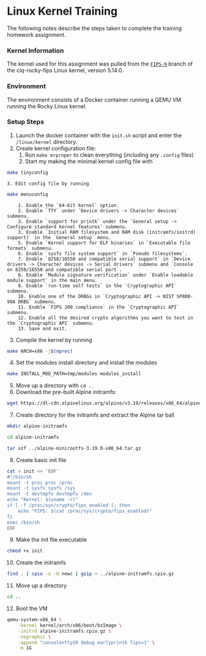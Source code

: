 # Linux Kernel Training
The following notes describe the steps taken to complete the training homework assignment. 

### Kernel Information
The kernel used for this assignment was pulled from the [`FIPS-9`](https://github.com/ciq-rocky-fips/kernel/tree/FIPS-9) branch of the ciq-rocky-fips Linux kernel, version 5.14.0.

### Environment
The environment consists of a Docker container running a QEMU VM running the Rocky Linux kernel.

### Setup Steps
1. Launch the docker container with the `init.sh` script and enter the `/linux/kernel` directory.
2. Create kernel configuration file:
    1. Run `make mrproper` to clean everything (including any `.config` files)
    2. Start my making the minimal kernel config file with
```bash
make tinyconfig
```
    3. Edit config file by running
```bash
make menuconfig
```
        1. Enable the `64-bit kernel` option.
        2. Enable `TTY` under `Device drivers -> Character devices` submenu.
        3. Enable `support for printk` under the `General setup -> Configure standard kernel features` submenu.
        3. Enable `Initial RAM filesystem and RAM disk (initramfs/initrd) support)` in the `General setup` menu.
        5. Enable `Kernel support for ELF binaries` in `Executable file formats` submenu.
        6. Enable `sysfs file system support` in `Pseudo filesystems`.
        7. Enable `8250/16550 and compatible serial support` in `Device drivers -> Character devices -> Serial drivers` submenu and `Console on 8250/16550 and compatible serial port`.
        8. Enable `Module signature verification` under `Enable loadable module support` in the main menu.
        9. Enable `run-time self tests` in the `Cryptographic API` submenu. 
        10. Enable one of the DRBGs in `Cryptographic API -> NIST SP800-90A DRBG` submenu.
        11. Enable `FIPS 200 compliance` in the `Cryptographic API` submenu.
        12. Enable all the desired crypto algorithms you want to test in the `Cryptographic API` submenu.
        13. Save and exit.
3. Compile the kernel by running 
```bash
make ARCH=x86 -j$(nproc)
```
4. Set the modules install directory and install the modules
```bash
make INSTALL_MOD_PATH=tmp/modules modules_install
```
5. Move up a directory with `cd ..`
6. Download the pre-built Alpine initramfs:
```bash
wget https://dl-cdn.alpinelinux.org/alpine/v3.19/releases/x86_64/alpine-minirootfs-3.19.0-x86_64.tar.gz
```
7. Create directory for the initramfs and extract the Alpine tar ball
```bash
mkdir alpine-initramfs
```
```bash
cd alpine-initramfs
```
```bash
tar xzf ../alpine-minirootfs-3.19.0-x86_64.tar.gz
```
8. Create basic init file
```bash
cat > init << 'EOF'
#!/bin/sh
mount -t proc proc /proc
mount -t sysfs sysfs /sys
mount -t devtmpfs devtmpfs /dev
echo "Kernel: $(uname -r)"
if [ -f /proc/sys/crypto/fips_enabled ]; then
    echo "FIPS: $(cat /proc/sys/crypto/fips_enabled)"
fi
exec /bin/sh
EOF
```
9. Make the init file executable
```bash
chmod +x init
```
10. Create the initramfs
```bash
find . | cpio -o -H newc | gzip > ../alpine-initramfs.cpio.gz
```
11. Move up a directory
```bash
cd ..
```
12. Boot the VM
```bash
qemu-system-x86_64 \
    -kernel kernel/arch/x86/boot/bzImage \
    -initrd alpine-initramfs.cpio.gz \
    -nographic \
    -append "console=ttyS0 debug earlyprintk fips=1" \
    -m 1G
```
